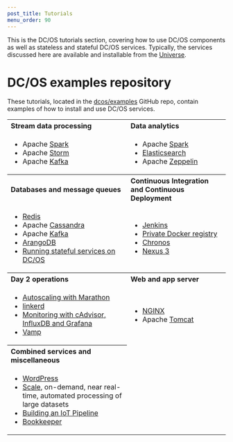 ```yaml
---
post_title: Tutorials
menu_order: 90 
---
```


This is the DC/OS tutorials section, covering how to use DC/OS components as well as stateless and stateful DC/OS services. Typically, the services discussed here are available and installable from the [Universe](https://github.com/mesosphere/universe).

# DC/OS examples repository

These tutorials, located in the [dcos/examples](https://github.com/dcos/examples/) GitHub repo, contain examples of how to install and use DC/OS services.
                                                                                                  
<table class="table" border="0">
  <tr>
    <th align="left">Stream data processing</th>
    <th align="left">Data analytics</th>
  </tr>
  <tr>
    <td><ul>
        <li>Apache <a href="https://github.com/dcos/examples/tree/master/spark/1.8">Spark</a></li>
        <li>Apache <a href="https://github.com/dcos/examples/tree/master/storm/1.8">Storm</a></li>
        <li>Apache <a href="https://github.com/dcos/examples/tree/master/kafka/1.8">Kafka</a></li>
        </ul></td>
    <td><ul>
        <li>Apache <a href="https://github.com/dcos/examples/tree/master/spark/1.8">Spark</a></li>
        <li><a href="https://github.com/dcos/examples/tree/master/elasticsearch/1.8">Elasticsearch</a></li>
        <li>Apache <a href="https://github.com/dcos/examples/tree/master/zeppelin/1.8">Zeppelin</a></li>
        </ul></td>
  </tr>
  <tr>
    <th align="left">Databases and message queues</th>
    <th align="left">Continuous Integration and Continuous Deployment</th>
  </tr>  
    <td><ul>
            <li><a href="https://github.com/dcos/examples/tree/master/redis/1.8">Redis</a></li>
            <li>Apache <a href="https://github.com/dcos/examples/tree/master/cassandra/1.8">Cassandra</a></li>
            <li>Apache <a href="https://github.com/dcos/examples/tree/master/kafka/1.8">Kafka</a></li>
            <li><a href="https://github.com/dcos/examples/tree/master/arangodb/1.8">ArangoDB</a></li>
            <li><a href="/docs/1.8/usage/tutorials/stateful-services/">Running stateful services on DC/OS</a></li>
            </ul></td>
    <td><ul>
        <li><a href="https://github.com/dcos/examples/tree/master/jenkins/1.8">Jenkins</a></li>
        <li><a href="https://github.com/dcos/examples/tree/master/registry/1.8">Private Docker registry</a></li>
        <li><a href="https://github.com/dcos/examples/tree/master/chronos/1.8">Chronos</a></li>
        <li><a href="https://github.com/dcos/examples/tree/master/nexus/1.8">Nexus 3</a></li>
        </ul></td>
  </tr>
  <tr>
    <th align="left">Day 2 operations</th>
    <th align="left">Web and app server</th>
  </tr>
    <td><ul>
            <li><a href="/docs/1.8/usage/tutorials/autoscaling/">Autoscaling with Marathon</a></li>
            <li><a href="https://github.com/dcos/examples/blob/master/linkerd/1.8">linkerd</a></li>
            <li><a href="https://github.com/dcos/examples/blob/master/cadvisor-influxdb-grafana/1.8">Monitoring with cAdvisor, InfluxDB and Grafana</a></li>
            <li><a href="https://github.com/dcos/examples/tree/master/vamp/1.8">Vamp</a></li>
            </ul></td>
        <td><ul>
            <li><a href="https://github.com/dcos/examples/tree/master/nginx/1.8">NGINX</a></li>
            <li>Apache <a href="https://github.com/dcos/examples/tree/master/tomcat/1.8">Tomcat</a></li>
            </ul></td>
  </tr>
  <tr>
    <th align="left">Combined services and miscellaneous</th>
  </tr>
    <td><ul>
            <li><a href="https://github.com/dcos/examples/tree/master/wordpress/1.8">WordPress</a></li>
            <li><a href="https://github.com/dcos/examples/tree/master/scale/1.8">Scale</a>, on-demand, near real-time, automated processing of large datasets</li>
            <li><a href="/docs/1.8/usage/tutorials/iot_pipeline/">Building an IoT Pipeline</a></li>
            <li><a href="https://github.com/dcos/examples/tree/master/bookkeeper/1.8">Bookkeeper</a></li>
            </ul></td>
  </tr>
</table>
